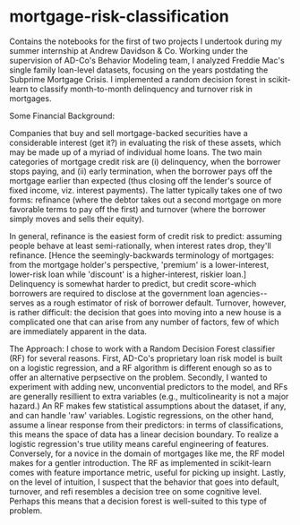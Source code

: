 # mortgage-risk-classification

Contains the notebooks for the first of two projects I undertook during my summer internship at Andrew Davidson & Co. Working under the supervision of AD-Co's Behavior Modeling team, I analyzed Freddie Mac's single family loan-level datasets, focusing on the years postdating the Subprime Mortgage Crisis. I implemented a random decision forest in scikit-learn to classify month-to-month delinquency and turnover risk in mortgages.

Some Financial Background:

Companies that buy and sell mortgage-backed securities have a considerable interest (get it?) in evaluating the risk of these assets, which may be made up of a myriad of individual home loans. The two main categories of mortgage credit risk are (i) delinquency, when the borrower stops paying, and (ii) early termination, when the borrower pays off the mortgage earlier than expected (thus closing off the lender's source of fixed income, viz. interest payments). The latter typically takes one of two forms: refinance (where the debtor takes out a second mortgage on more favorable terms to pay off the first) and turnover (where the borrower simply moves and sells their equity).

In general, refinance is the easiest form of credit risk to predict: assuming people behave at least semi-rationally, when interest rates drop, they'll refinance. [Hence the seemingly-backwards terminology of mortgages: from the mortgage holder's perspective, 'premium' is a lower-interest, lower-risk loan while 'discount' is a higher-interest, riskier loan.] Delinquency is somewhat harder to predict, but credit score-which borrowers are required to disclose at the government loan agencies--serves as a rough estimator of risk of borrower default. Turnover, however, is rather difficult: the decision that goes into moving into a new house is a complicated one that can arise from any number of factors, few of which are immediately apparent in the data.

The Approach: I chose to work with a Random Decision Forest classifier (RF) for several reasons. First, AD-Co's proprietary loan risk model is built on a logistic regression, and a RF algorithm is different enough so as to offer an alternative perpsective on the problem. Secondly, I wanted to experiment with adding new, unconvential predictors to the model, and RFs are generally resillient to extra variables (e.g., multicolinearity is not a major hazard.) An RF makes few statistical assumptions about the dataset, if any, and can handle 'raw' variables. Logistic regressions, on the other hand, assume a linear response from their predictors: in terms of classifications, this means the space of data has a linear decision boundary. To realize a logistic regression's true utility means careful engineering of features. Conversely, for a novice in the domain of mortgages like me, the RF model makes for a gentler introduction. The RF as implemented in scikit-learn comes with feature importance metric, useful for picking up insight. Lastly, on the level of intuition, I suspect that the behavior that goes into default, turnover, and refi resembles a decision tree on some cognitive level. Perhaps this means that a decision forest is well-suited to this type of problem.
